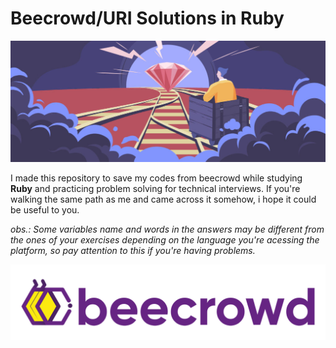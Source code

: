 # Beecrowd/URI Solutions in Ruby  

![Ruby Illustration](misc/ruby.jpg)  

I made this repository to save my codes from beecrowd while studying **Ruby** and practicing problem solving for technical interviews. If you're walking the same path as me and came across it somehow, i hope it could be useful to you.  

*obs.: Some variables name and words in the answers may be different from the ones of your exercises depending on the language you're acessing the platform, so pay attention to this if you're having problems.*

![beecrowd Logo](misc/header.png) 
